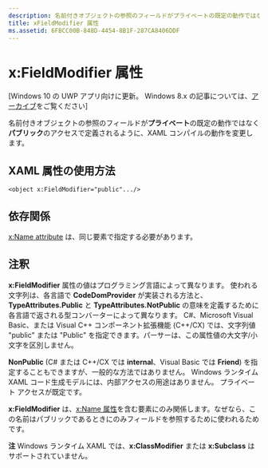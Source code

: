 ```yaml
---
description: 名前付きオブジェクトの参照のフィールドがプライベートの既定の動作ではなくパブリックのアクセスで定義されるように、XAML コンパイルの動作を変更します。
title: xFieldModifier 属性
ms.assetid: 6FBCC00B-848D-4454-8B1F-287CA8406DDF
---
```


# x:FieldModifier 属性

\[Windows 10 の UWP アプリ向けに更新。 Windows 8.x の記事については、[アーカイブ](http://go.microsoft.com/fwlink/p/?linkid=619132)をご覧ください\]

名前付きオブジェクトの参照のフィールドが**プライベート**の既定の動作ではなく**パブリック**のアクセスで定義されるように、XAML コンパイルの動作を変更します。

## XAML 属性の使用方法

``` syntax
<object x:FieldModifier="public".../>
```

## 依存関係

[x:Name attribute](x-name-attribute.md) は、同じ要素で指定する必要があります。

## 注釈

**x:FieldModifier** 属性の値はプログラミング言語によって異なります。 使われる文字列は、各言語で **CodeDomProvider** が実装される方法と、**TypeAttributes.Public** と **TypeAttributes.NotPublic** の意味を定義するために各言語で返される型コンバーターによって異なります。 C#、Microsoft Visual Basic、または Visual C++ コンポーネント拡張機能 (C++/CX) では、文字列値 "public" または "Public" を指定できます。パーサーは、この属性値の大文字/小文字を区別しません。

**NonPublic** (C# または C++/CX では **internal**、Visual Basic では **Friend**) を指定することもできますが、一般的な方法ではありません。 Windows ランタイム XAML コード生成モデルには、内部アクセスの用途はありません。 プライベート アクセスが既定です。

**x:FieldModifier** は、[x:Name 属性](x-name-attribute.md)を含む要素にのみ関係します。なぜなら、この名前はパブリックであるときにのみフィールドを参照するために使われるためです。

**注**  Windows ランタイム XAML では、**x:ClassModifier** または **x:Subclass** はサポートされていません。



<!--HONumber=Mar16_HO1-->


